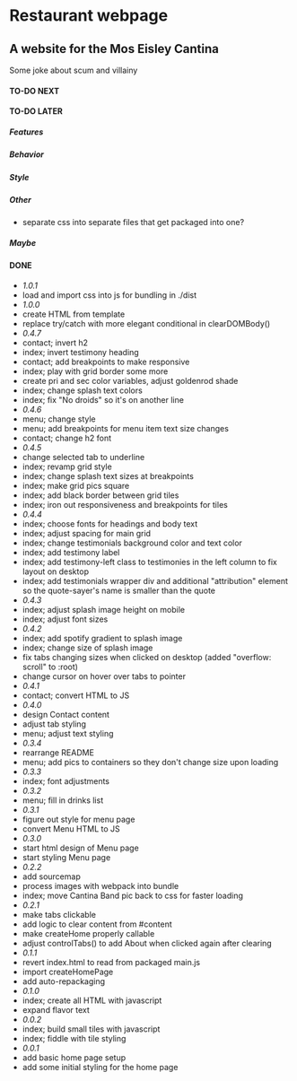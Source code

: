 # Restaurant webpage
## A website for the Mos Eisley Cantina
Some joke about scum and villainy

#### TO-DO NEXT
#### TO-DO LATER
##### Features
##### Behavior
##### Style
##### Other
- separate css into separate files that get packaged into one?
##### Maybe

#### DONE
- *1.0.1*
- load and import css into js for bundling in ./dist
- *1.0.0*
- create HTML from template
- replace try/catch with more elegant conditional in clearDOMBody()
- *0.4.7*
- contact; invert h2
- index; invert testimony heading
- contact; add breakpoints to make responsive
- index; play with grid border some more
- create pri and sec color variables, adjust goldenrod shade
- index; change splash text colors
- index; fix "No droids" so it's on another line
- *0.4.6*
- menu; change style
- menu; add breakpoints for menu item text size changes
- contact; change h2 font
- *0.4.5*
- change selected tab to underline
- index; revamp grid style
- index; change splash text sizes at breakpoints
- index; make grid pics square
- index; add black border between grid tiles
- index; iron out responsiveness and breakpoints for tiles
- *0.4.4*
- index; choose fonts for headings and body text
- index; adjust spacing for main grid
- index; change testimonials background color and text color
- index; add testimony label
- index; add testimony-left class to testimonies in the left column to fix layout on desktop
- index; add testimonials wrapper div and additional "attribution" element so the quote-sayer's name is smaller than the quote
- *0.4.3*
- index; adjust splash image height on mobile
- index; adjust font sizes
- *0.4.2*
- index; add spotify gradient to splash image
- index; change size of splash image
- fix tabs changing sizes when clicked on desktop (added "overflow: scroll" to :root)
- change cursor on hover over tabs to pointer
- *0.4.1*
- contact; convert HTML to JS
- *0.4.0*
- design Contact content
- adjust tab styling
- menu; adjust text styling
- *0.3.4*
- rearrange README
- menu; add pics to containers so they don't change size upon loading
- *0.3.3*
- index; font adjustments
- *0.3.2*
- menu; fill in drinks list
- *0.3.1*
- figure out style for menu page
- convert Menu HTML to JS
- *0.3.0*
- start html design of Menu page
- start styling Menu page
- *0.2.2*
- add sourcemap
- process images with webpack into bundle
- index; move Cantina Band pic back to css for faster loading
- *0.2.1*
- make tabs clickable
- add logic to clear content from #content
- make createHome properly callable
- adjust controlTabs() to add About when clicked again after clearing
- *0.1.1*
- revert index.html to read from packaged main.js
- import createHomePage
- add auto-repackaging
- *0.1.0*
- index; create all HTML with javascript
- expand flavor text
- *0.0.2*
- index; build small tiles with javascript
- index; fiddle with tile styling
- *0.0.1*
- add basic home page setup
- add some initial styling for the home page